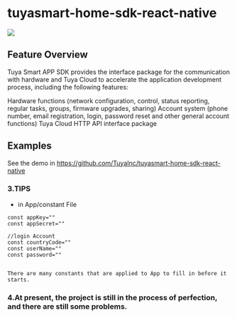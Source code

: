 # tuyasmart-home-sdk-react-native

![](https://img.shields.io/github/license/TuyaInc/tuyasmart-home-sdk-react-native.svg)

## Feature Overview

Tuya Smart APP SDK provides the interface package for the communication with hardware and Tuya Cloud to accelerate the application development process, including the following features:

Hardware functions (network configuration, control, status reporting, regular tasks, groups, firmware upgrades, sharing)
Account system (phone number, email registration, login, password reset and other general account functions)
Tuya Cloud HTTP API interface package



## Examples

See the demo in https://github.com/TuyaInc/tuyasmart-home-sdk-react-native

###  3.TIPS

* in App/constant File

```
const appKey=""
const appSecret=""

//login Account
const countryCode=""
const userName=""
const password=""


There are many constants that are applied to App to fill in before it starts.
```

### 4.**At present, the project is still in the process of perfection, and there are still some problems.**